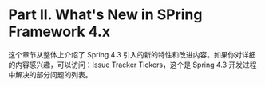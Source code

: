 # Part II. What's New in SPring Framework 4.x

这个章节从整体上介绍了 Spring 4.3 引入的新的特性和改进内容。如果你对详细的内容感兴趣，可以访问：Issue Tracker Tickers，这个是 Spring 4.3 开发过程中解决的部分问题的列表。
